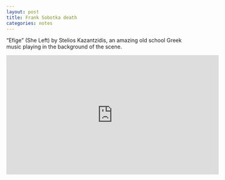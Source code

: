 ```yaml
---
layout: post
title: Frank Sobotka death
categories: notes
---
```


“Efige” (She Left) by Stelios Kazantzidis, an amazing old school Greek music playing in the background of the scene. 

<div class="youtube-embed-container">
	<iframe width="560" height="315" src="https://www.youtube.com/embed/JBfxY8auhhI" title="YouTube video player" frameborder="0" allow="accelerometer; autoplay; clipboard-write; encrypted-media; gyroscope; picture-in-picture" allowfullscreen></iframe>
</div>